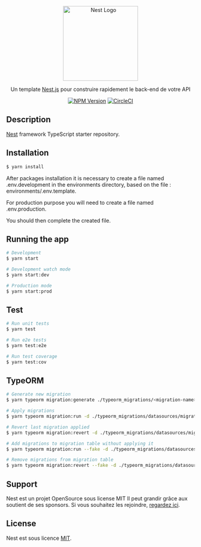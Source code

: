 <p align="center">
  <a href="http://nestjs.com/" target="blank"><img src="https://nestjs.com/img/logo-small.svg" width="200" alt="Nest Logo" /></a>
</p>

[circleci-image]: https://img.shields.io/circleci/build/github/nestjs/nest/master?token=abc123def456
[circleci-url]: https://circleci.com/gh/nestjs/nest

<p align="center">Un template
  <a href="https://nestjs.com/" target="_blank">Nest.js</a>
  pour construire rapidement le back-end de votre API
</p>
<p align="center">
  <a href="https://www.npmjs.com/~nestjscore" target="_blank"><img src="https://img.shields.io/npm/v/@nestjs/core.svg" alt="NPM Version" /></a>
  <a href="https://circleci.com/gh/nestjs/nest" target="_blank"><img src="https://img.shields.io/circleci/build/github/nestjs/nest/master" alt="CircleCI" /></a>
</p>

## Description

[Nest](https://github.com/nestjs/nest) framework TypeScript starter repository.

## Installation

```bash
$ yarn install
```
After packages installation it is necessary to create a file named .env.development in the environments directory, based on the file : environments/.env.template.

For production purpose you will need to create a file named .env.production.

You should then complete the created file.

## Running the app

```bash
# Development
$ yarn start

# Development watch mode
$ yarn start:dev

# Production mode
$ yarn start:prod
```

## Test

```bash
# Run unit tests
$ yarn test

# Run e2e tests
$ yarn test:e2e

# Run test coverage
$ yarn test:cov
```

## TypeORM

```bash
# Generate new migration
$ yarn typeorm migration:generate ./typeorm_migrations/<migration-name> -d ./typeorm_migrations/datasources/migrations-datasource.ts

# Apply migrations
$ yarn typeorm migration:run -d ./typeorm_migrations/datasources/migrations-datasource.ts

# Revert last migration applied
$ yarn typeorm migration:revert -d ./typeorm_migrations/datasources/migrations-datasource.ts

# Add migrations to migration table without applying it
$ yarn typeorm migration:run --fake -d ./typeorm_migrations/datasources/migrations-datasource.ts

# Remove migrations from migration table
$ yarn typeorm migration:revert --fake -d ./typeorm_migrations/datasources/migrations-datasource.ts
```

## Support

Nest est un projet OpenSource sous license MIT
Il peut grandir grâce aux soutient de ses sponsors.
Si vous souhaitez les rejoindre, [regardez ici](https://docs.nestjs.com/support).

## License

Nest est sous licence [MIT](MITLICENSE).
